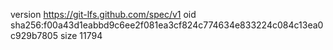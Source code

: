 version https://git-lfs.github.com/spec/v1
oid sha256:f00a43d1eabbd9c6ee2f081ea3cf824c774634e833224c084c13ea0c929b7805
size 11794
